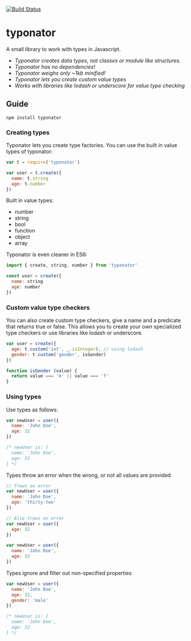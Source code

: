 [![Build Status](https://travis-ci.org/ngerritsen/typonator.svg?branch=master)](https://travis-ci.org/ngerritsen/typonator)

# typonator

A small library to work with types in Javascript.

- _Typonator creates data types, not classes or module like structures._
- _Typonator has no dependencies!_
- _Typonator weighs only ~1kb minified!_
- _Typonator lets you create custom value types_
- _Works with libraries like lodash or underscore for value type checking_

## Guide

```
npm install typonator
```

### Creating types

Typonator lets you create type factories. You can use the built in value types of typonator:

```js
var t = require('typonator')

var user = t.create({
  name: t.string
  age: t.number
})
```

Built in value types:

- number
- string
- bool
- function
- object
- array

Typonator is even cleaner in ES6:

```js
import { create, string, number } from 'typonator'

const user = create({
  name: string
  age: number
})
```

### Custom value type checkers

You can also create custom type checkers, give a name and a predicate that returns true or false. This allows you to create your own specialized type checkers or use libraries like lodash or underscore.

```js
var user = create({
  age: t.custom('int', _.isInteger), // using lodash
  gender: t.custom('gender', isGender)
})

function isGender (value) {
  return value === 'm' || value === 'f'
}
```

### Using types

Use types as follows:

```js
var newUser = user({
  name: 'John Doe',
  age: 32
})

/* newUser is: {
  name: 'John Doe',
  age: 32
} */
```

Types throw an error when the wrong, or not all values are provided

```js
// Trows an error
var newUser = user({
  name: 'John Doe',
  age: 'thirty-two'
})

// Also trows an error
var newUser = user({
  age: 32
})

var newUser = user({
  name: 'John Doe',
  age: 32
})
```

Types ignore and filter out non-specified properties

```js
var newUser = user({
  name: 'John Doe',
  age: 32,
  gender: 'male'
})

/* newUser is: {
  name: 'John Doe',
  age: 32
} */
```

